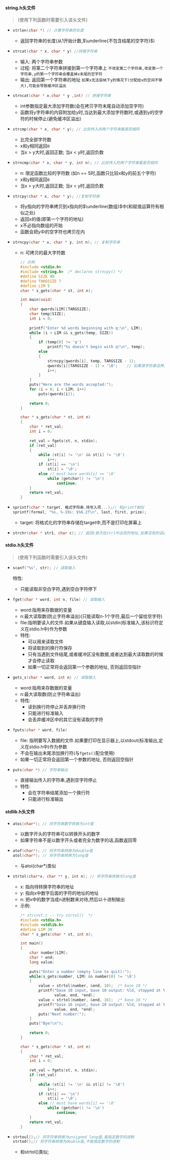 #### string.h头文件
> (使用下列函数时需要引入该头文件)
+ ```C 
  strlen(char *) // 计算字符串的长度
  ```
  + 返回字符串的长度(从1开始计数,$\underline{不包含结尾的空字符}$)
+ ```C
  strcat(char * x, char * y) //拼接字符串
  ```
  + 输入: 两个字符串参数
  + 过程: 将第二个字符串拼接到第一个字符串上
  `不改变第二个字符串,改变第一个字符串,y的第一个字符串会覆盖掉x末尾的空字符`
  + 输出: 返回第一个字符串的地址
  `如果x无法容纳下y的情况下(分配给x的空间不够大),可能会导致缓冲区溢出`
+ ```C
  strncat(char * x,char * y ,int) // 拼接字符串
  ```
  + int参数指定最大添加字符数(会在拷贝字符末尾自动添加空字符)
  + 函数将y字符串的内容附加给y时,当达到最大添加字符数时,或遇到y的空字符的时候停止(避免缓冲区溢出)
+ ```C
  strcmp(char * x, char * y); // 比较传入的两个字符串看是否相同
  ```
  + 比完全部字符数
  + x和y相同返回`0`
  + 当x > y大时,返回正数; 当x < y时,返回负数
+ ```C
  strncmp(char * x, char * y, int n); // 比较传入的两个字符串看是否相同
  ```
  + n: 限定函数比较的字符数 (如n == 5时,函数只比较x和y的前五个字符)
  + x和y相同返回`0`
  + 当x > y大时,返回正数; 当x < y时,返回负数
+ ```C
  strcpy(char * x, char * y); //复制字符串
  ```
  + 将y指向的字符串拷贝到x指向的$\underline{数组}$中(和赋值运算符有相似之处)
  + 返回x的值(即第一个字符的地址)
  + x不必指向数组的开始
  + 函数会把y中的空字符也拷贝在内
+ ```C
  strncpy(char * x, char * y, int n); // 复制字符串
  ```
  + n: 可拷贝的最大字符数
    ```C
    // 示例
    #include <stdio.h>
    #include <string.h>  /* declares strncpy() */
    #define SIZE 40
    #define TARGSIZE 7
    #define LIM 5
    char * s_gets(char * st, int n);

    int main(void)
    {
        char qwords[LIM][TARGSIZE];
        char temp[SIZE];
        int i = 0;
        
        printf("Enter %d words beginning with q:\n", LIM);
        while (i < LIM && s_gets(temp, SIZE))
        {
            if (temp[0] != 'q')
                printf("%s doesn't begin with q!\n", temp);
            else
            {
                strncpy(qwords[i], temp, TARGSIZE - 1);
                qwords[i][TARGSIZE - 1] = '\0';    // 如果源字符串没拷贝完的情况下可能会导致字符串结尾无空字符
                i++;
            }
        }
        puts("Here are the words accepted:");
        for (i = 0; i < LIM; i++)
            puts(qwords[i]); 
        
        return 0;
    }

    char * s_gets(char * st, int n)
    {
        char * ret_val;
        int i = 0;
        
        ret_val = fgets(st, n, stdin);
        if (ret_val)
        {
            while (st[i] != '\n' && st[i] != '\0')
                i++;
            if (st[i] == '\n')
                st[i] = '\0';
            else // must have words[i] == '\0'
                while (getchar() != '\n')
                    continue;
        }
        return ret_val;
    }
    ```

+ ```C
  sprintf(char * target, 格式字符串,待写入项...);// 和printf相似
  sprintf(formal, "%s, %-19s: $%6.2f\n", last, first, prize);
  ```
  + target: 将格式化的字符串存储在target中,而不是打印在屏幕上
+ ```C
  strchr(char * str1, char c); // 返回c首次在str1中出现的地址,如果没有的话返回null 
  ```
#### stdio.h头文件
> (使用下列函数时需要引入该头文件)
+ ```C
  scanf("%s", str); // 读取输入
  ```
  特性:
  + 只能读取非空白字符,遇到空白字符停下
  
+ ```C
  fget(char * word, int n, file) // 读取输入
  ```
  + word:指用来存数据的变量
  + n:最大读取数(防止字符串溢出)(只能读取n-1个字符,最后一个留给空字符)
  + file:指明要读入的文件.如果从键盘输入读取,以stdin(标准输入,该标识符定义在stdio.h中)作为参数
  + 特性:
    + 可以用来读取文件
    + 将读取到的换行符保存
    + 只有当遇到文件结尾,或者缓冲区没有数据,或者达到最大读取数的时候才会停止读取
    + 如果一切正常将会返回第一个参数的地址, 否则返回空指针
+ ```C
  gets_s(char * word, int n) // 读取输入
  ```
  + word:指用来存数据的变量
  + n:最大读取数(防止字符串溢出)
  + 特性:
    + 读到换行符停止并丢弃换行符
    + 只能进行标准输入
    + 会丢弃缓冲区中的其它没有读取的字符
+ ```C
  fputs(char * word, file)
  ```
  + file: 指明要写入数据的文件.如果要打印在显示器上,以stdout(标准输出,定义在stdio.h中)作为参数
  + 不会在输出末尾添加换行符(与`fgets()`配合使用)
  + 如果一切正常将会返回第一个参数的地址, 否则返回空指针

+ ```C
  puts(char *) // 字符串输出
  ```
  + 直接输出传入的字符串,遇到空字符停止
  + 特性:
    + 会在字符串结尾添加一个换行符
    + 只能进行标准输出

#### stdlib.h头文件
+ ```C
  atoi(char*); // 将字符串数字转换为int值
  ```
  + 以数字开头的字符串可以转换开头的数字
  + 如果字符串不是以数字开头或者完全为数字的话,函数返回零
+ ```C
  atof(char*); // 将字符串转换为double值
  atol(char*); // 将字符串转换为long值
  ```
  + 与atoi(char*)类似
+ ```C
  strtol(char*x, char ** y, int n); // 将字符串转换为long值
  ```
  + x: 指向待转换字符串的地址
  + y: 指向x中数字后面的字符的地址的地址
  + n: 把x中的数字当成n进制数来对待,然后以十进制输出
  + 示例:
    ```C
    /* strcnvt.c -- try strtol()  */
    #include <stdio.h>
    #include <stdlib.h>
    #define LIM 30
    char * s_gets(char * st, int n);

    int main()
    {
        char number[LIM];
        char * end;
        long value;
        
        puts("Enter a number (empty line to quit):");
        while(s_gets(number, LIM) && number[0] != '\0')
        {
            value = strtol(number, &end, 10);  /* base 10 */
            printf("base 10 input, base 10 output: %ld, stopped at %s (%d)\n",
                   value, end, *end);
            value = strtol(number, &end, 16);  /* base 16 */
            printf("base 16 input, base 10 output: %ld, stopped at %s (%d)\n",
                   value, end, *end);
            puts("Next number:");
        }
        puts("Bye!\n");
        
        return 0;
    }

    char * s_gets(char * st, int n)
    {
        char * ret_val;
        int i = 0;
        
        ret_val = fgets(st, n, stdin);
        if (ret_val)
        {
            while (st[i] != '\n' && st[i] != '\0')
                i++;
            if (st[i] == '\n')
                st[i] = '\0';
            else // must have words[i] == '\0'
                while (getchar() != '\n')
                    continue;
        }
        return ret_val;
    }
    ```
+ ```C
  strtoul();// 将字符串转换为unsigned long值,能指定数字的进制
  strtod();// 将字符串转换为double值,不能指定数字的进制
  ```
  + 和strtol()类似;